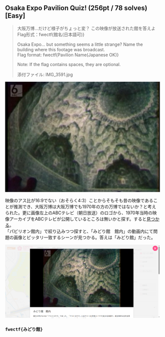 ## Osaka Expo Pavilion Quiz! (256pt / 78 solves) [Easy]
> 大阪万博…だけど様子がちょっと変？ この映像が放送された館を答えよ  
Flag形式：fwectf{館名(日本語可)}
> 
> Osaka Expo... but something seems a little strange? Name the building where this footage was broadcast.  
Flag format: fwectf{Pavilion Name(Japanese OK)}
> 
> Note: If the flag contains spaces, they are optional.
> 
> 添付ファイル: IMG_3591.jpg

![](images/image01.jpg)

映像のアス比が16:9でない（おそらく4:3）ことからそもそも昔の映像であることが推測でき、大阪万博は大阪万博でも1970年の方の万博ではないか？と考えられた。更に画像左上のABCテレビ（朝日放送）のロゴから、1970年当時の映像アーカイブをABCテレビが公開しているところは無いかと探す。すると[見つかる](https://www.asahi.co.jp/expo70_archive)。  
「パビリオン館内」で絞り込みつつ探すと、「みどり館　館内」の動画内にて問題の画像とピッタリ一致するシーンが見つかる。答えは「みどり館」だった。

![](images/image02.png)

### `fwectf{みどり館}`